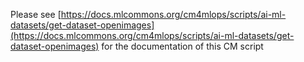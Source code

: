 Please see [https://docs.mlcommons.org/cm4mlops/scripts/ai-ml-datasets/get-dataset-openimages](https://docs.mlcommons.org/cm4mlops/scripts/ai-ml-datasets/get-dataset-openimages) for the documentation of this CM script
